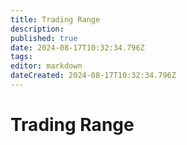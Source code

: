 ```yaml
---
title: Trading Range
description: 
published: true
date: 2024-08-17T10:32:34.796Z
tags: 
editor: markdown
dateCreated: 2024-08-17T10:32:34.796Z
---
```


# Trading Range
